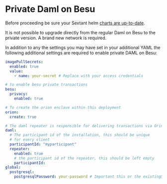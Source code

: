 # Private Daml on Besu

Before proceeding be sure your Sextant helm [charts are up-to-date](../sextant/administrative-restart.md).

It is not possible to upgrade directly from the regular Daml on Besu to the private version.  A brand new network is required.

In addition to any the settings you may have set in your additional YAML the
following additional settings are required to enable private DAML on Besu:

```yaml
imagePullSecrets:
  enabled: true
  value:
    - name: your-secret # Replace with your access credentials

# to enable besu private transactions
besu:
  privacy:
    enabled: true

# To create the orion enclave within this deployment
orion:
  create: true

# The daml repeater is responsible for delivering transactions via Orin
daml:
  # The participant id of the installation, this should be unique
  # for every client
  participantId: "myparticipant"
  repeater:
    enabled: true
    # the participant id of the repeater, this should be left empty
    participantId:
global:
  postgresql:
    postgresqlPassword: your-password # Important this or the existingSecrets pattern must be set otherwise the various subcharts will not connect properly
```
